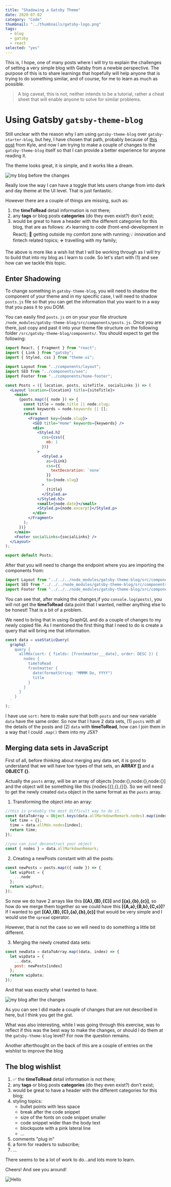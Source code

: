 ```yaml
---
title: "Shadowing a Gatsby Theme"
date: 2020-07-02
category: "Code"
thumbnail: "../thumbnails/gatsby-logo.png"
tags:
  - blog
  - gatsby
  - react
selected: "yes"
---
```


This is, I hope, one of many posts where I will try to explain the challenges of setting a very simple blog with Gatsby from a newbie perspective.
The purpose of this is to share learnings that hopefully will help anyone that is trying to do something similar, and of course, for me to learn as much as possible.

> A big caveat, this is not, neither intends to be a tutorial, rather a cheat sheet that will enable anyone to solve for similar problems.

# Using Gatsby `gatsby-theme-blog`

Still unclear with the reason why I am using `gatsby-theme-blog` over `gatsby-starter-blog`, but hey, I have chosen that path, probably because of
[this post](https://www.gatsbyjs.org/blog/2019-01-31-why-themes/) from Kyle, and now I am trying to make a couple of changes to the `gatsby-theme-blog` itself
so that I can provide a better experience for anyone reading it.

The theme looks great, it is simple, and it works like a dream.

![my blog before the changes](https://github.com/tiagofsanchez/blog/blob/master/content/images/Shadowing-AfterChanges.gif?raw=true)

Really love the way I can have a toggle that lets users change from into dark and day theme at the UI level. That is just fantastic.

However there are a couple of things are missing, such as:

1. the **timeToRead** detail information is not there;
2. any **tags** or blog posts **categories** (do they even exist?) don't exist;
3. would be great to have a header with the different categories for this blog, that are as follows:
   ✍️ learning to code (front-end-development in React);
   🏃‍ getting outside my comfort zone with running;💡 innovation and fintech related topics; ✈️ travelling with my family;

The above is more like a wish list that I will be working through as I will try to build that into my blog as I learn to code.
So let's start with (1) and see how can we tackle this topic.

## Enter Shadowing

To change something in `gatsby-theme-blog`, you will need to shadow the component of your theme and in my specific case, I will need to shadow `posts.js` file so that you can get the information that you want to in a way that you pass it to you DOM.

You can easily find `posts.js` on on your your file structure `/node_modules/gatsby-theme-blog/src/components/posts.js`. Once you are there, just copy and past it into your theme file structure on the following folder `/src/gatsby-theme-blog/components/`. You should expect to get the following:

```jsx
import React, { Fragment } from "react";
import { Link } from "gatsby";
import { Styled, css } from "theme-ui";

import Layout from "../components/layout";
import SEO from "../components/seo";
import Footer from "../components/home-footer";

const Posts = ({ location, posts, siteTitle, socialLinks }) => (
  <Layout location={location} title={siteTitle}>
    <main>
      {posts.map(({ node }) => {
        const title = node.title || node.slug;
        const keywords = node.keywords || [];
        return (
          <Fragment key={node.slug}>
            <SEO title="Home" keywords={keywords} />
            <div>
              <Styled.h2
                css={css({
                  mb: 1
                })}
              >
                <Styled.a
                  as={Link}
                  css={{
                    textDecoration: `none`
                  }}
                  to={node.slug}
                >
                  {title}
                </Styled.a>
              </Styled.h2>
              <small>{node.date}</small>
              <Styled.p>{node.excerpt}</Styled.p>
            </div>
          </Fragment>
        );
      })}
    </main>
    <Footer socialLinks={socialLinks} />
  </Layout>
);

export default Posts;
```

After that you will need to change the endpoint where you are importing the components from:

```jsx
import Layout from "../../../node_modules/gatsby-theme-blog/src/components/layout";
import SEO from "../../../node_modules/gatsby-theme-blog/src/components/seo";
import Footer from "../../../node_modules/gatsby-theme-blog/src/components/home-footer";
```

You can see that, after making the changes,if you `console.log(posts)`, you will not get the **timeToRead** data point that I wanted, neither anything else to be honest! That is a bit of a problem.

We need to bring that in using GraphQL and do a couple of changes to my newly copied file. As I mentioned the first thing that I need to do is create a query that will bring me that information.

```jsx
const data = useStaticQuery(
  graphql`
    query {
      allMdx(sort: { fields: [frontmatter___date], order: DESC }) {
        nodes {
          timeToRead
          frontmatter {
            date(formatString: "MMMM Do, YYYY")
            title
          }
        }
      }
    }
  `
);
```

I have use `sort:` here to make sure that both `posts` and our new variable `data` have the same order. So now that I have 2 data sets, (1) `posts` with all the details of the posts and (2) `data` with **timeToRead**, how can I join them in a way that I could `.map()` them into my JSX?

## Merging data sets in JavaScript

First of all, before thinking about merging any data set, it is good to understand that we will have tow types of that sets, an **ARRAY []** and a **OBJECT {}**.

Actually the `posts` array, will be an array of objects [node:{},node:{},node:{}] and the object will be something like this {nodes:[{},{},{}]}. So we will need to get the newly created `data` object in the same format as the `posts` array.

1. Transforming the object into an array:

```jsx
//this is probably the most difficult way to do it.
const dataToArray = Object.keys(data.allMarkdownRemark.nodes).map(index => {
  let time = {};
  time = data.allMdx.nodes[index];
  return time;
});

//you can just deconstruct your object
const { nodes } = data.allMarkdownRemark;
```

2. Creating a newPosts constant with all the posts:

```jsx
const newPosts = posts.map(({ node }) => {
  let wipPost = {
    ...node
  };
  return wipPost;
});
```

So now we do have 2 arrays like this **[{A},{B},{C}]** and **[{a},{b},{c}]**, so how do we merge them together so we could have this **[{A,a},{B,b},{C,c}]**? If I wanted to get **[{A},{B},{C},{a},{b},{c}]** that would be very simple and I would use the `spread` operator.

However, that is not the case so we will need to do something a little bit different.

3. Merging the newly created data sets:

```jsx
const newData = dataToArray.map((data, index) => {
  let wipData = {
    ...data,
    post: newPosts[index]
  };
  return wipData;
});
```

And that was exactly what I wanted to have.

![my blog after the changes](https://github.com/tiagofsanchez/blog/blob/master/content/images/Shadowing-BeforeChanges.gif?raw=true)

As you can see I did made a couple of changes that are not described in here, but I think you get the gist.

What was also interesting, while I was going through this exercise, was to reflect if this was the best way to make the changes, or should I do them at the `gatsby-theme-blog` level? For now the question remains.

Another afterthought on the back of this are a couple of entries on the wishlist to improve the blog

## The blog wishlist

1. ✅ the **timeToRead** detail information is not there;
2. any **tags** or blog posts **categories** (do they even exist?) don't exist;
3. would be great to have a header with the different categories for this blog;
4. styling topics:
   - bullet points with less space
   - break after the code snippet
   - size of the fonts on code snippet smaller
   - code snippet wider than the body text
   - blockquote with a pink lateral line
   - ...
5. comments "plug in"
6. a form for readers to subscribe;
7. ...

There seems to be a lot of work to do...and lots more to learn.

Cheers! And see you around!

![Hello](../images/digitalGardenPerformance.png)